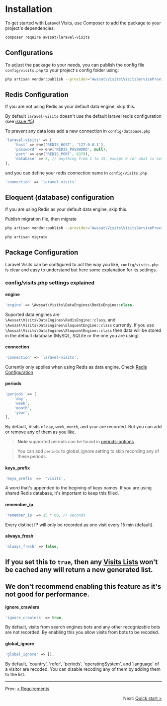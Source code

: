# Installation

To get started with Laravel Visits, use Composer to add the package to your project's dependencies:

```bash
composer require awssat/laravel-visits
```

## Configurations

To adjust the package to your needs, you can publish the config file `config/visits.php` to your project's config folder using:

```bash
php artisan vendor:publish --provider="Awssat\Visits\VisitsServiceProvider" --tag=config
```

## Redis Configuration

If you are not using Redis as your default data engine, skip this.

By default `laravel-visits` doesn't use the default laravel redis configuration (see [issue #5](https://github.com/awssat/laravel-visits/issues/5))

To prevent any data loss add a new connection in `config/database.php`

```php
'laravel-visits' => [
    'host' => env('REDIS_HOST', '127.0.0.1'),
    'password' => env('REDIS_PASSWORD', null),
    'port' => env('REDIS_PORT', 6379),
    'database' => 3, // anything from 1 to 15, except 0 (or what is set in default)
],
```

and you can define your redis connection name in `config/visits.php`

```php
'connection' => 'laravel-visits'
```

## Eloquent (database) configuration

If you are using Redis as your default data engine, skip this.

Publish migration file, then migrate

```sh
php artisan vendor:publish --provider="Awssat\Visits\VisitsServiceProvider" --tag=migrations
```

```sh
php artisan migrate
```

## Package Configuration

Laravel Visits can be configured to act the way you like, `config/visits.php` is clear and easy to understand but here some explanation for its settings.

### config/visits.php settings explained

#### engine

```php
'engine' => \Awssat\Visits\DataEngines\RedisEngine::class,
```

Suported data engines are `\Awssat\Visits\DataEngines\RedisEngine::class`, and `\Awssat\Visits\DataEngines\EloquentEngine::class` currently.
If you use `\Awssat\Visits\DataEngines\EloquentEngine::class` then data will be stored in the default database (MySQL, SQLite or the one you are using)

#### connection

```php
'connection' => 'laravel-visits',
```

Currently only applies when using Redis as data engine. Check [Redis Configuration](#redis-configuration)

#### periods

```php
'periods' => [
    'day',
    'week',
    'month',
    'year',
],
```

By default, Visits of `day`, `week`, `month`, and `year` are recorded. But you can add or remove any of them as you like.

> **Note** supported periods can be found in [periods-options](8_clear-and-reset-values.html#periods-options.md)

> You can add `periods` to global_ignore setting to skip recording any of these periods.

#### keys_prefix

```php
'keys_prefix' =>  'visits',
```

A word that's appended to the begining of keys names. If you are using shared Redis database, it's important to keep this filled.

#### remember_ip

```php
'remember_ip' => 15 * 60, // seconds
```

Every distinct IP will only be recorded as one visit every 15 min (default).

#### always_fresh

```php
'always_fresh' => false,
```

## If you set this to `true`, then any [Visits Lists](7_visits-lists.md) won't be cached any will return a new generated list.

## We don't recommend enabling this feature as it's not good for performance.

#### ignore_crawlers

```php
'ignore_crawlers' => true,
```

By default, visits from search engines bots and any other recognizable bots are not recorded. By enabling this you allow visits from bots to be recoded.

#### global_ignore

```php
'global_ignore' => [],
```

By default, 'country', 'refer', 'periods', 'operatingSystem', and 'language' of a visitor are recoded. You can disable recoding any of them by adding them to the list.

---

<p align="left">
  Prev:  <a href="2_requirements.md">< Requirements</a> 
</p>

<p align="right">
  Next:  <a href="4_quick-start.md">Quick start ></a> 
</p>

